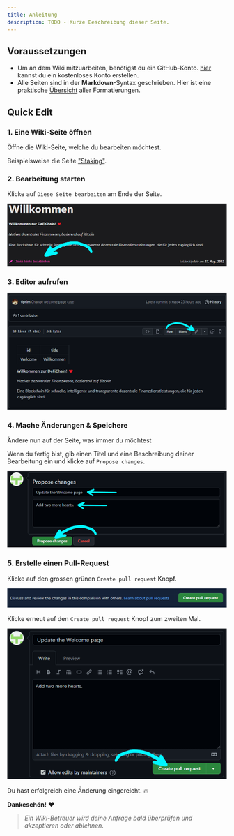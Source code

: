 ```yaml
---
title: Anleitung
description: TODO - Kurze Beschreibung dieser Seite.
---
```


## Voraussetzungen

- Um an dem Wiki mitzuarbeiten, benötigst du ein GitHub-Konto. [hier](https://github.com/join) kannst du ein kostenloses Konto erstellen.
- Alle Seiten sind in der **Markdown**-Syntax geschrieben. Hier ist eine praktische [Übersicht](https://www.markdownguide.org/cheat-sheet/) aller Formatierungen.

## Quick Edit

### 1. Eine Wiki-Seite öffnen

Öffne die Wiki-Seite, welche du bearbeiten möchtest.

Beispielsweise die Seite ["Staking"](./Staking.md).

### 2. Bearbeitung starten

Klicke auf `Diese Seite bearbeiten` am Ende der Seite.

![](./../media/contribute_DE_edit-this-page.png)

### 3. Editor aufrufen

![](./../media/contribute_DE_enable-editor.png)

### 4. Mache Änderungen & Speichere

Ändere nun auf der Seite, was immer du möchtest

Wenn du fertig bist, gib einen Titel und eine Beschreibung deiner Bearbeitung ein und klicke auf `Propose changes`.

![](./../media/contribute_DE_propose.png)

### 5. Erstelle einen Pull-Request

Klicke auf den grossen grünen `Create pull request` Knopf.

![](./../media/contribute_DE_pull-request.png)

Klicke erneut auf den `Create pull request` Knopf zum zweiten Mal.

![](./../media/contribute_DE_pull-request-2.png)

Du hast erfolgreich eine Änderung eingereicht. 🔥

**Dankeschön!** ❤

> _Ein Wiki-Betreuer wird deine Anfrage bald überprüfen und akzeptieren oder ablehnen._
